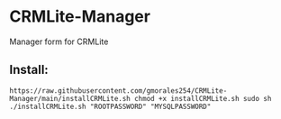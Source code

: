 # CRMLite-Manager
Manager form for CRMLite

## Install:
`https://raw.githubusercontent.com/gmorales254/CRMLite-Manager/main/installCRMLite.sh
chmod +x installCRMLite.sh
sudo sh ./installCRMLite.sh "ROOTPASSWORD" "MYSQLPASSWORD"
`
